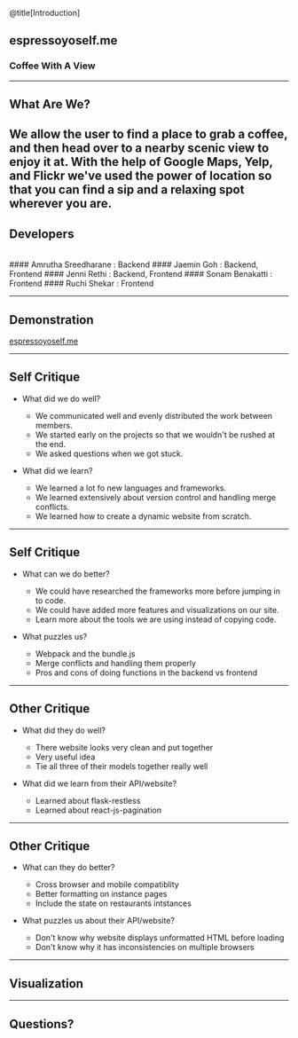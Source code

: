 @title[Introduction]
## espressoyoself.me

### Coffee With A View

---
## What Are We?

We allow the user to find a place to grab a coffee, and then head over to a nearby scenic view to enjoy it at. With the help of Google Maps, Yelp, and Flickr we've used the power of location so that you can find a sip and a relaxing spot wherever you are. 
---

## Developers
<br>
#### Amrutha Sreedharane : Backend 
#### Jaemin Goh : Backend, Frontend
#### Jenni Rethi : Backend, Frontend
#### Sonam Benakatti : Frontend
#### Ruchi Shekar : Frontend

---
## Demonstration

[espressoyoself.me](http://espressoyoself.me)

---

## Self Critique

- What did we do well?
  - We communicated well and evenly distributed the work between members.
  - We started early on the projects so that we wouldn't be rushed at the end.
  - We asked questions when we got stuck.

- What did we learn?
  - We learned a lot fo new languages and frameworks.
  - We learned extensively about version control and handling merge conflicts.
  - We learned how to create a dynamic website from scratch.

---

## Self Critique

- What can we do better?
  - We could have researched the frameworks more before jumping in to code.
  - We could have added more features and visualizations on our site.
  - Learn more about the tools we are using instead of copying code.

- What puzzles us?
  - Webpack and the bundle.js
  - Merge conflicts and handling them properly
  - Pros and cons of doing functions in the backend vs frontend

---

## Other Critique

- What did they do well?
  - There website looks very clean and put together
  - Very useful idea
  - Tie all three of their models together really well

- What did we learn from their API/website?
  - Learned about flask-restless
  - Learned about react-js-pagination

---

## Other Critique

- What can they do better?
  - Cross browser and mobile compatiblity
  - Better formatting on instance pages
  - Include the state on restaurants intstances

- What puzzles us about their API/website?
  - Don't know why website displays unformatted HTML before loading
  - Don't know why it has inconsistencies on multiple browsers

---
## Visualization

---
## Questions?
